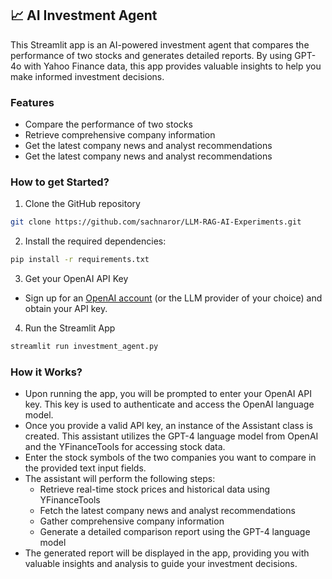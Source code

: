 ## 📈 AI Investment Agent
This Streamlit app is an AI-powered investment agent that compares the performance of two stocks and generates detailed reports. By using GPT-4o with Yahoo Finance data, this app provides valuable insights to help you make informed investment decisions.

### Features
- Compare the performance of two stocks
- Retrieve comprehensive company information
- Get the latest company news and analyst recommendations
- Get the latest company news and analyst recommendations

### How to get Started?

1. Clone the GitHub repository

```bash
git clone https://github.com/sachnaror/LLM-RAG-AI-Experiments.git
```
2. Install the required dependencies:

```bash
pip install -r requirements.txt
```
3. Get your OpenAI API Key

- Sign up for an [OpenAI account](https://platform.openai.com/) (or the LLM provider of your choice) and obtain your API key.

4. Run the Streamlit App
```bash
streamlit run investment_agent.py
```

### How it Works?

- Upon running the app, you will be prompted to enter your OpenAI API key. This key is used to authenticate and access the OpenAI language model.
- Once you provide a valid API key, an instance of the Assistant class is created. This assistant utilizes the GPT-4 language model from OpenAI and the YFinanceTools for accessing stock data.
- Enter the stock symbols of the two companies you want to compare in the provided text input fields.
- The assistant will perform the following steps:
    - Retrieve real-time stock prices and historical data using YFinanceTools
    - Fetch the latest company news and analyst recommendations
    - Gather comprehensive company information
    - Generate a detailed comparison report using the GPT-4 language model
- The generated report will be displayed in the app, providing you with valuable insights and analysis to guide your investment decisions.